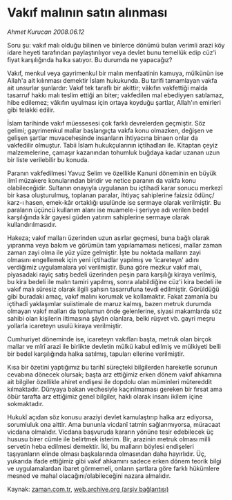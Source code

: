 # Vakıf malının satın alınması

*Ahmet Kurucan 2008.06.12*

<tr><td class="metin" colspan="2" style="padding-top: 20px; padding-left: 5px; padding-right: 10px;">Soru şu: vakıf malı olduğu bilinen ve binlerce dönümü bulan verimli arazi köy idare heyeti tarafından paylaştırılıyor veya devlet bunu temellük edip cüz'i fiyat karşılığında halka satıyor. Bu durumda ne yapacağız?</td></tr><tr><td class="metin" colspan="2" style="padding-top: 20px; padding-left: 5px; padding-right: 10px;"><p>Vakıf, menkul veya gayrimenkul bir malın menfaatinin kamuya, mülkünün ise Allah'a ait kılınması demektir İslam hukukunda. Bu tarifi tamamlayan vakfa ait unsurlar şunlardır: Vakıf tek taraflı bir akittir; vâkıfın vakfettiği malda tasarruf hakkı malı teslim ettiği an biter; vakfedilen mal ebediyyen satılamaz, hibe edilemez; vâkıfın uyulması için ortaya koyduğu şartlar, Allah'ın emirleri gibi telakki edilir.
<p>İslam tarihinde vakıf müessesesi çok farklı devrelerden geçmiştir. Söz gelimi; gayrimenkul mallar başlangıçta vakfa konu olmazken, değişen ve gelişen şartlar muvacehesinde insanların ihtiyacına binaen onlar da vakfedilir olmuştur. Tabii İslam hukukçularının içtihadları ile. Kitaptan çeyiz malzemelerine, çamaşır kazanından tohumluk buğdaya kadar uzanan uzun bir liste verilebilir bu konuda. 
<p>Paranın vakfedilmesi Yavuz Selim ve özellikle Kanuni döneminin en büyük ilmî müzakere konularından biridir ve netice paranın da vakfa konu olabileceğidir. Sultanın onayıyla uygulanan bu içtihadî karar sonucu merkezî bir kasa oluşturulmuş, toplanan paralar, ihtiyaç sahiplerine faizsiz ödünç/ karz-ı hasen, emek-kâr ortaklığı usulünde ise sermaye olarak verilmiştir. Bu paraların üçüncü kullanım alanı ise muamele-i şeriyye adı verilen bedel karşılığında kâr gayesi güden yatırım sahiplerine sermaye olarak kullandırılmasıdır. 
<p>Hakeza; vakıf malları üzerinden uzun asırlar geçmesi, buna bağlı olarak yıpranma veya bakım ve görümün tam yapılamaması neticesi, mallar zaman zaman zayi olma ile yüz yüze gelmiştir. İşte bu noktada malların zayi olmasını engellemek için yeni içtihadlar yapılmış ve 'icareteyn' adını verdiğimiz uygulamalara yol verilmiştir. Buna göre mezkur vakıf malı, piyasadaki rayiç satış bedeli üzerinden peşin para karşılığı kiraya verilmiş, bu kira bedeli ile malın tamiri yapılmış, sonra alabildiğine cüz'i kira bedeli ile vakıf malı süresiz olarak ilgili şahsın tasarrufuna tevdi edilmiştir. Görüldüğü gibi buradaki amaç, vakıf malını korumak ve kollamaktır. Fakat zamanla bu içtihadî yaklaşımlar suiistimale de maruz kalmış, bazen metruk durumda olmayan vakıf malları da toplumun önde gelenlerine, siyasi makamlarda söz sahibi olan kişilerin iltimasına şâyân olanlara, belki rüşvet vb. gayri meşru yollarla icareteyn usulü kiraya verilmiştir. 
<p>Cumhuriyet döneminde ise, icareteyn vakıfları başta, metruk olan birçok mallar ve mîrî arazi ile birlikte devletin mülkü kabul edilmiş ve mülkiyeti belli bir bedel karşılığında halka satılmış, tapuları ellerine verilmiştir. 
<p>Kısa bir özetini yaptığımız bu tarihî süreçteki bilgilerden hareketle sorunun cevabına dönecek olursak; başta arz ettiğimiz erken dönem vakıf ahkamına ait bilgiler özellikle ahiret endişesi ile dopdolu olan müminleri mütereddit kılmaktadır. Dünyaya bakan vechesiyle kaçırılmaması gereken bir fırsat ama öbür tarafta arz ettiğimiz genel bilgiler, haklı olarak insanı ikilem içine sokmaktadır. 
<p>Hukukî açıdan söz konusu araziyi devlet kamulaştırıp halka arz ediyorsa, sorumluluk ona aittir. Ama bununla vicdanî tatmin sağlanmıyorsa, müracaat vicdana olmalıdır. Vicdana başvuruda kararın yönüne tesir edebilecek üç hususu birer cümle ile belirtmek isterim. Bir, arazinin metruk olması milli servetin heba edilmesi demektir. İki, bu malların böylesi endişeleri taşıyanların elinde olması başkalarında olmasından daha hayırlıdır. Üç, yukarıda ifade ettiğimiz gibi vakıf ahkamını sadece erken dönem teorik bilgi ve uygulamalardan ibaret görmemeli, onların şartlara göre farklı hükümlere mesned ve mahal olacağını/olabileceğini nazara almalıdır.<br/></p></p></p></p></p></p></p></td></tr>

Kaynak: [zaman.com.tr](http://zaman.com.tr/yazar.do?yazino=701008), [web.archive.org (arşiv bağlantısı)](http://web.archive.org/web/20080802010416/http://www.zaman.com.tr:80/yazar.do?yazino=701008)

